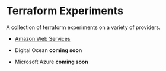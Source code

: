 
# Terraform Experiments

A collection of terraform experiments on a variety of providers.

* [Amazon Web Services](./aws/)

* Digital Ocean **coming soon**

* Microsoft Azure **coming soon**
